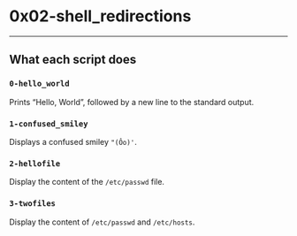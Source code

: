 # 0x02-shell_redirections
---
## What each script does
### `0-hello_world`
Prints “Hello, World”, followed by a new line to the standard output.
### `1-confused_smiley`
Displays a confused smiley `"(Ôo)'`.
### `2-hellofile`
Display the content of the `/etc/passwd` file.
### `3-twofiles`
Display the content of `/etc/passwd` and `/etc/hosts`.
